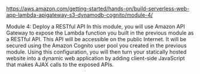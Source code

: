 https://aws.amazon.com/getting-started/hands-on/build-serverless-web-app-lambda-apigateway-s3-dynamodb-cognito/module-4/

Module 4: Deploy a RESTful API
In this module, you will use Amazon API Gateway to expose the Lambda function you built in the previous module as a RESTful API. This API will be accessible on the public Internet. It will be secured using the Amazon Cognito user pool you created in the previous module. Using this configuration, you will then turn your statically hosted website into a dynamic web application by adding client-side JavaScript that makes AJAX calls to the exposed APIs.